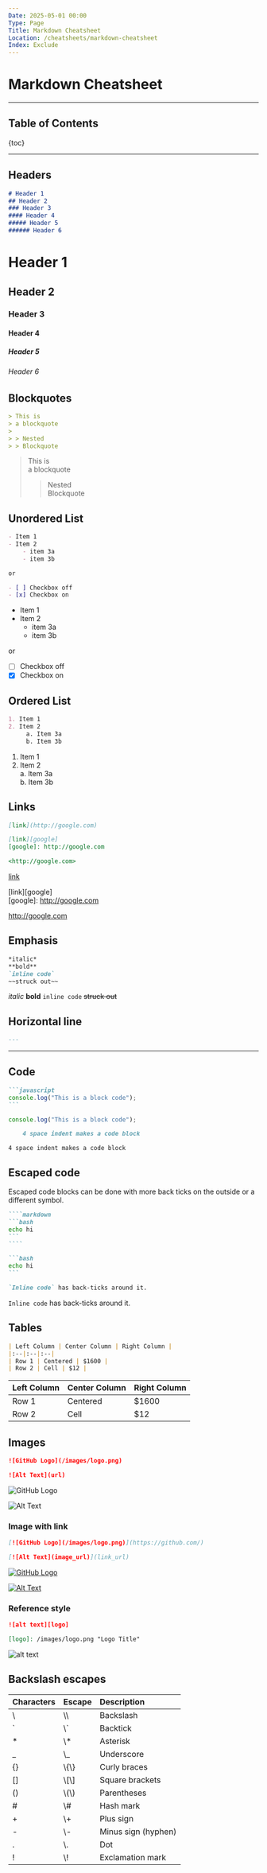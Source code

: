 ```yaml
---
Date: 2025-05-01 00:00
Type: Page
Title: Markdown Cheatsheet
Location: /cheatsheets/markdown-cheatsheet
Index: Exclude
---
```


# Markdown Cheatsheet

---

## Table of Contents

{toc}

---
## Headers

```markdown
# Header 1
## Header 2
### Header 3
#### Header 4
##### Header 5
###### Header 6
```

# Header 1
## Header 2
### Header 3
#### Header 4
##### Header 5
###### Header 6

## Blockquotes

```markdown
> This is  
> a blockquote
>
> > Nested  
> > Blockquote
```

> This is  
> a blockquote
>
> > Nested  
> > Blockquote

## Unordered List

```markdown
- Item 1
- Item 2
    - item 3a
    - item 3b

or

- [ ] Checkbox off
- [x] Checkbox on
```

- Item 1
- Item 2
    - item 3a
    - item 3b

or

- [ ] Checkbox off
- [x] Checkbox on

## Ordered List

```markdown
1. Item 1
2. Item 2  
     a. Item 3a  
     b. Item 3b
```

1. Item 1
2. Item 2  
     a. Item 3a  
     b. Item 3b

## Links

```markdown
[link](http://google.com)

[link][google]  
[google]: http://google.com

<http://google.com>
```

[link](http://google.com)

[link][google]  
[google]: http://google.com

<http://google.com>

## Emphasis

```markdown
*italic*
**bold**  
`inline code`
~~struck out~~
```

*italic*
**bold**
`inline code`
~~struck out~~

## Horizontal line

```markdown
---
```

---

## Code

````markdown
```javascript
console.log("This is a block code");
```
````

```javascript
console.log("This is a block code");
```

```markdown
    4 space indent makes a code block
```

    4 space indent makes a code block

## Escaped code

Escaped code blocks can be done with more back ticks on the outside or a different symbol.

`````markdown
````markdown
```bash
echo hi
```
````
`````

````markdown
```bash
echo hi
```
````

```markdown
`Inline code` has back-ticks around it.
```

`Inline code` has back-ticks around it.

## Tables

```markdown
| Left Column | Center Column | Right Column |
|:--|:--|:--|
| Row 1 | Centered | $1600 |
| Row 2 | Cell | $12 |
```

| Left Column | Center Column | Right Column |
|:--|:--|:--|
| Row 1 | Centered | $1600 |
| Row 2 | Cell | $12 |

## Images

```markdown
![GitHub Logo](/images/logo.png)

![Alt Text](url)
```

![GitHub Logo](/images/logo.png)

![Alt Text](url)

### Image with link

```markdown
[![GitHub Logo](/images/logo.png)](https://github.com/)

[![Alt Text](image_url)](link_url)
```

[![GitHub Logo](/images/logo.png)](https://github.com/)

[![Alt Text](image_url)](link_url)

### Reference style

```markdown
![alt text][logo]

[logo]: /images/logo.png "Logo Title"
```

![alt text][logo]

[logo]: /images/logo.png "Logo Title"

## Backslash escapes

| Characters | Escape | Description |
|:--|:--|:--|
| \ | \\\ | Backslash |
| \` | \\` | Backtick |
| * | \\* | Asterisk |
| _ | \\_ | Underscore |
| {} | 	\\{\\} | Curly braces |
| [] | \\[\\] | Square brackets |
| () | \\(\\) | Parentheses |
| # | \\# | Hash mark |
| + | \\+ | Plus sign |
| - | \\- | Minus sign (hyphen) |
| . | \\. | Dot |
| ! | \\! | Exclamation mark |
